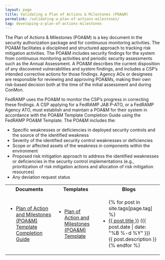```yaml
---
layout: page
title: Validating a Plan of Actions & Milestones (POA&M)
permalink: /validating-a-plan-of-actions-milestones/
tag: developing-a-plan-of-actions-milestones
---
```

<p>The Plan of Actions & Milestones (POA&M) is a key document in the security authorization package and for continuous monitoring activities. The POA&M facilitates a disciplined and structured approach to tracking risk mitigation activities. The POA&M includes security findings for the system from continuous monitoring activities and periodic security assessments such as the Annual Assessment. A POA&M describes the current disposition of any discovered vulnerabilities and system findings, and includes a CSP’s intended corrective actions for those findings. Agency AOs or designees are responsible for reviewing and approving POA&Ms, making their own risk-based decision both at the time of the initial assessment and during ConMon.  </p>
<p>FedRAMP uses the POA&M to monitor the CSP’s progress in correcting these findings. A CSP applying for a FedRAMP JAB P-ATO, or a FedRAMP Agency ATO, must establish and maintain a POA&M for their system in accordance with the POA&M Template Completion Guide using the FedRAMP POA&M Template.  The POA&M includes the:</p>
<ul>
<li>Specific weaknesses or deficiencies in deployed security controls and the source of the identified weakness</li>
<li>Severity of the identified security control weaknesses or deficiencies</li>
<li>Scope or affected assets of the weakness in components within the environment</li>
<li>Proposed risk mitigation approach to address the identified weaknesses or deficiencies in the security control implementations (e.g., prioritization of risk mitigation actions and allocation of risk mitigation resources)</li>
<li>Any deviation request status</li>
</ul>

<table>
<tr>
<th>Documents</th>
<th>Templates</th>
<th>Blogs</th>
</tr>
<td>
<ul>
<li><a href="{{site.baseurl}}/assets/resources/documents/CSP_POAM_Template_Completion_Guide.pdf">Plan of Action and Milestones (POA&M) Template Completion Guide</a></li>
</ul>
</td>
<td>
<ul>
<li><a href="{{site.baseurl}}/assets/resources/templates/FedRAMP-POAM-Template.xlsm">Plan of Action and Milestones (POA&M) Template</a></li>
</ul>
</td>
<td>
<ul>
{% for post in site.tags[page.tag] %}
  <li><a href="{{ post.url }}">{{ post.title }}</a> ({{ post.date | date: "%B %-d %Y" }})<br>
    {{ post.description }}
  </li>
{% endfor %}
</ul>
</td>
